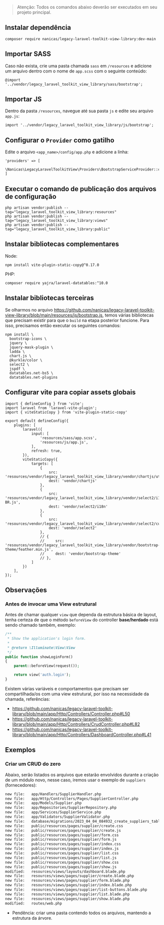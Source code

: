 > Atenção: Todos os comandos abaixo deverão ser executados em seu projeto principal.

## Instalar dependência

```
composer require nanicas/legacy-laravel-toolkit-view-library:dev-main
```

## Importar SASS

Caso não exista, crie uma pasta chamada `sass` em `/resources` e adicione um arquivo dentro com o nome de `app.scss` com o seguinte conteúdo:
```
@import '../vendor/legacy_laravel_toolkit_view_library/sass/bootstrap';
```

## Importar JS

Dentro da pasta `/resources`, navegue até sua pasta `js` e edite seu arquivo `app.js`:
```
import '../vendor/legacy_laravel_toolkit_view_library/js/bootstrap';
```

## Configurar o `Provider` como gatilho

Edite o arquivo `<app_name>/config/app.php` e adicione a linha:
```
'providers' => [
    \Nanicas\LegacyLaravelToolkitView\Providers\BootstrapServiceProvider::class,
]
```

## Executar o comando de publicação dos arquivos de configuração

```
php artisan vendor:publish --tag="legacy_laravel_toolkit_view_library:resources"
php artisan vendor:publish --tag="legacy_laravel_toolkit_view_library:views"
php artisan vendor:publish --tag="legacy_laravel_toolkit_view_library:public"
```

## Instalar bibliotecas complementares

Node:
```
npm install vite-plugin-static-copy@^0.17.0
```

PHP:
```
composer require yajra/laravel-datatables:^10.0
```

## Instalar bibliotecas terceiras

Se olharmos no arquivo https://github.com/nanicas/legacy-laravel-toolkit-view-library/blob/main/resources/js/bootstrap.js, temos várias bibliotecas que precisam existir para que o `build` na etapa posterior funcione. Para isso, precisamos então executar os seguintes comandos:

```
npm install \
  bootstrap-icons \
  jquery \
  jquery-mask-plugin \
  ladda \
  chart.js \
  @kurkle/color \
  select2 \
  jspdf \
  datatables.net-bs5 \
  datatables.net-plugins
```

## Configurar vite para copiar assets globais

```
import { defineConfig } from 'vite';
import laravel from 'laravel-vite-plugin';
import { viteStaticCopy } from 'vite-plugin-static-copy'

export default defineConfig({
    plugins: [
        laravel({
            input: [
                'resources/sass/app.scss',
                'resources/js/app.js',
            ],
            refresh: true,
        }),
        viteStaticCopy({
            targets: [
                {
                    src: 'resources/vendor/legacy_laravel_toolkit_view_library/vendor/chartjs/utils.js',
                    dest: 'vendor/chartjs'
                },
                {
                    src: 'resources/vendor/legacy_laravel_toolkit_view_library/vendor/select2/i18n/pt-BR.js',
                    dest: 'vendor/select2/i18n'
                },
                {
                    src: 'resources/vendor/legacy_laravel_toolkit_view_library/vendor/select2/custom.css',
                    dest: 'vendor/select2'
                },
                // {
                //     src: 'resources/vendor/legacy_laravel_toolkit_view_library/vendor/bootstrap-theme/feather.min.js',
                //     dest: 'vendor/bootstrap-theme'
                // },
            ]
        })
    ],
});

```

## Observações

### Antes de invocar uma View estrutural
Antes de chamar qualquer `view` que dependa da estrutura básica de layout, tenha certeza de que o método `beforeView` do controller **base/herdado** está sendo chamado também, exemplo:

```php
/**
 * Show the application's login form.
 *
 * @return \Illuminate\View\View
 */
public function showLoginForm()
{
    parent::beforeView(request());

    return view('auth.login');
}
```

Existem várias variáveis e comportamentos que precisam ser compartilhada/os com uma view estrutural, por isso na necessidade da chamada, referências:

- https://github.com/nanicas/legacy-laravel-toolkit-library/blob/main/app/Http/Controllers/Controller.php#L50
- https://github.com/nanicas/legacy-laravel-toolkit-library/blob/main/app/Http/Controllers/CrudController.php#L82
- https://github.com/nanicas/legacy-laravel-toolkit-library/blob/main/app/Http/Controllers/DashboardController.php#L41

## Exemplos

### Criar um CRUD do zero

Abaixo, serão listados os arquivos que estarão envolvidos durante a criação de um módulo novo, nesse caso, iremos usar o exemplo de `suppliers` (fornecedores):

```bash
new file:   app/Handlers/SupplierHandler.php
new file:   app/Http/Controllers/Pages/SupplierController.php
new file:   app/Models/Supplier.php
new file:   app/Repositories/SupplierRepository.php
new file:   app/Services/SupplierService.php
new file:   app/Validators/SupplierValidator.php
new file:   database/migrations/2023_04_04_084932_create_suppliers_table.php
new file:   public/resources/pages/supplier/create.css
new file:   public/resources/pages/supplier/create.js
new file:   public/resources/pages/supplier/form.css
new file:   public/resources/pages/supplier/form.js
new file:   public/resources/pages/supplier/index.css
new file:   public/resources/pages/supplier/index.js
new file:   public/resources/pages/supplier/list.css
new file:   public/resources/pages/supplier/list.js
new file:   public/resources/pages/supplier/show.css
new file:   public/resources/pages/supplier/show.js
modified:   resources/views/layouts/dashboard.blade.php
new file:   resources/views/pages/supplier/create.blade.php
new file:   resources/views/pages/supplier/form.blade.php
new file:   resources/views/pages/supplier/index.blade.php
new file:   resources/views/pages/supplier/list-buttons.blade.php
new file:   resources/views/pages/supplier/list.blade.php
new file:   resources/views/pages/supplier/show.blade.php
modified:   routes/web.php
```

- Pendência: criar uma pasta contendo todos os arquivos, mantendo a estrutura da árvore.
